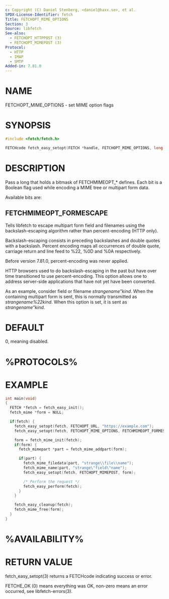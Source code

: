 ```yaml
---
c: Copyright (C) Daniel Stenberg, <daniel@haxx.se>, et al.
SPDX-License-Identifier: fetch
Title: FETCHOPT_MIME_OPTIONS
Section: 3
Source: libfetch
See-also:
  - FETCHOPT_HTTPPOST (3)
  - FETCHOPT_MIMEPOST (3)
Protocol:
  - HTTP
  - IMAP
  - SMTP
Added-in: 7.81.0
---
```


# NAME

FETCHOPT_MIME_OPTIONS - set MIME option flags

# SYNOPSIS

~~~c
#include <fetch/fetch.h>

FETCHcode fetch_easy_setopt(FETCH *handle, FETCHOPT_MIME_OPTIONS, long options);
~~~

# DESCRIPTION

Pass a long that holds a bitmask of FETCHMIMEOPT_* defines. Each bit is a
Boolean flag used while encoding a MIME tree or multipart form data.

Available bits are:

## FETCHMIMEOPT_FORMESCAPE

Tells libfetch to escape multipart form field and filenames using the
backslash-escaping algorithm rather than percent-encoding (HTTP only).

Backslash-escaping consists in preceding backslashes and double quotes with
a backslash. Percent encoding maps all occurrences of double quote,
carriage return and line feed to %22, %0D and %0A respectively.

Before version 7.81.0, percent-encoding was never applied.

HTTP browsers used to do backslash-escaping in the past but have over time
transitioned to use percent-encoding. This option allows one to address
server-side applications that have not yet have been converted.

As an example, consider field or filename *strangename"kind*. When the
containing multipart form is sent, this is normally transmitted as
*strangename%22kind*. When this option is set, it is sent as
*strangename"kind*.

# DEFAULT

0, meaning disabled.

# %PROTOCOLS%

# EXAMPLE

~~~c
int main(void)
{
  FETCH *fetch = fetch_easy_init();
  fetch_mime *form = NULL;

  if(fetch) {
    fetch_easy_setopt(fetch, FETCHOPT_URL, "https://example.com");
    fetch_easy_setopt(fetch, FETCHOPT_MIME_OPTIONS, FETCHMIMEOPT_FORMESCAPE);

    form = fetch_mime_init(fetch);
    if(form) {
      fetch_mimepart *part = fetch_mime_addpart(form);

      if(part) {
        fetch_mime_filedata(part, "strange\\file\\name");
        fetch_mime_name(part, "strange\"field\"name");
        fetch_easy_setopt(fetch, FETCHOPT_MIMEPOST, form);

        /* Perform the request */
        fetch_easy_perform(fetch);
      }
    }

    fetch_easy_cleanup(fetch);
    fetch_mime_free(form);
  }
}
~~~

# %AVAILABILITY%

# RETURN VALUE

fetch_easy_setopt(3) returns a FETCHcode indicating success or error.

FETCHE_OK (0) means everything was OK, non-zero means an error occurred, see
libfetch-errors(3).
